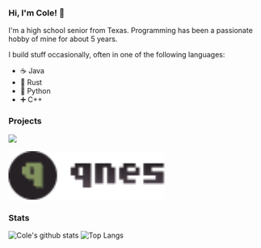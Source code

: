 ### Hi, I'm Cole! 👋

I'm a high school senior from Texas. Programming has been a passionate hobby of mine for about 5 years.

I build stuff occasionally, often in one of the following languages:
- ☕ Java
- 🦀 Rust
- 🐍 Python
- ➕ C++

### Projects

<p>
    <a href="https://github.com/ghost2-discord/ghost2">
        <img height="96" src="https://raw.githubusercontent.com/ghost2-discord/ghost2/release/1.2/ghost-banner.svg"/>
    </a>
</p>

<p>
    <a href="https://github.com/cbryant02/qnes">
        <img height="96" src="./qnes_banner.svg"/>
    </a>
</p>


### Stats
<!-- If you're reading this, go get these cards at anuraghazra/github-readme-stats! -->
![Cole's github stats](https://github-readme-stats.vercel.app/api?username=cbryant02&count_private=true&show_icons=true)
![Top Langs](https://github-readme-stats.vercel.app/api/top-langs/?username=cbryant02&exclude_repo=hasm&layout=compact)

<!--
**cbryant02/cbryant02** is a ✨ _special_ ✨ repository because its `README.md` (this file) appears on your GitHub profile.

Here are some ideas to get you started:

- 🔭 I’m currently working on ...
- 🌱 I’m currently learning ...
- 👯 I’m looking to collaborate on ...
- 🤔 I’m looking for help with ...
- 💬 Ask me about ...
- 📫 How to reach me: ...
- 😄 Pronouns: ...
- ⚡ Fun fact: ...
-->
